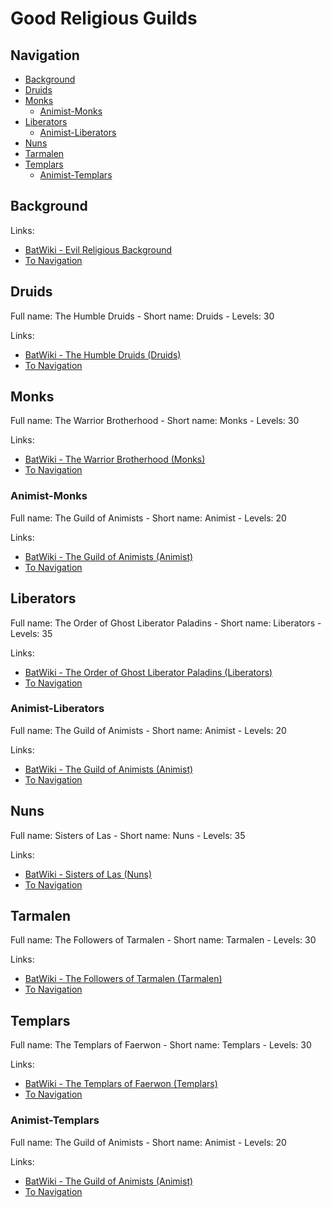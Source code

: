 # Good Religious Guilds

## Navigation

- [Background](#background)
- [Druids](#druids)
- [Monks](#monks)
  - [Animist-Monks](#animist-monks)
- [Liberators](#liberators)
  - [Animist-Liberators](#animist-liberators)
- [Nuns](#nuns)
- [Tarmalen](#tarmalen)
- [Templars](#templars)
  - [Animist-Templars](#animist-templars)

## Background

Links:

- [BatWiki - Evil Religious Background][BatWiki-Background]
- [To Navigation](#navigation)

## Druids

Full name: The Humble Druids - Short name: Druids - Levels: 30

Links:

- [BatWiki - The Humble Druids (Druids)][BatWiki-Druids]
- [To Navigation](#navigation)

## Monks

Full name: The Warrior Brotherhood - Short name: Monks - Levels: 30

Links:

- [BatWiki - The Warrior Brotherhood (Monks)][BatWiki-Monks]
- [To Navigation](#navigation)

### Animist-Monks

Full name: The Guild of Animists - Short name: Animist - Levels: 20

Links:

- [BatWiki - The Guild of Animists (Animist)][BatWiki-Animist]
- [To Navigation](#navigation)

## Liberators

Full name: The Order of Ghost Liberator Paladins - Short name: Liberators - Levels: 35

Links:

- [BatWiki - The Order of Ghost Liberator Paladins (Liberators)][BatWiki-Liberators]
- [To Navigation](#navigation)

### Animist-Liberators

Full name: The Guild of Animists - Short name: Animist - Levels: 20

Links:

- [BatWiki - The Guild of Animists (Animist)][BatWiki-Animist]
- [To Navigation](#navigation)

## Nuns

Full name: Sisters of Las - Short name: Nuns - Levels: 35

Links:

- [BatWiki - Sisters of Las (Nuns)][BatWiki-Nuns]
- [To Navigation](#navigation)

## Tarmalen

Full name: The Followers of Tarmalen - Short name: Tarmalen - Levels: 30

Links:

- [BatWiki - The Followers of Tarmalen (Tarmalen)][BatWiki-Tarmalen]
- [To Navigation](#navigation)

## Templars

Full name: The Templars of Faerwon - Short name: Templars - Levels: 30

Links:

- [BatWiki - The Templars of Faerwon (Templars)][BatWiki-Templars]
- [To Navigation](#navigation)

### Animist-Templars

Full name: The Guild of Animists - Short name: Animist - Levels: 20

Links:

- [BatWiki - The Guild of Animists (Animist)][BatWiki-Animist]
- [To Navigation](#navigation)

[BatWiki-Animist]: https://taikajuoma.ovh/wiki/The_Guild_of_Animists
[BatWiki-Background]: https://taikajuoma.ovh/wiki/Good_religious
[BatWiki-Druids]: https://taikajuoma.ovh/wiki/The_Humble_Druids
[BatWiki-Liberators]: https://taikajuoma.ovh/wiki/The_Order_of_Ghost_Liberator_Paladins
[BatWiki-Monks]: https://taikajuoma.ovh/wiki/The_Warrior_Brotherhood
[BatWiki-Nuns]: https://taikajuoma.ovh/wiki/Sisters_of_Las
[BatWiki-Tarmalen]: https://taikajuoma.ovh/wiki/The_Followers_of_Tarmalen
[BatWiki-Templars]: https://taikajuoma.ovh/wiki/The_Templars_of_Faerwon
